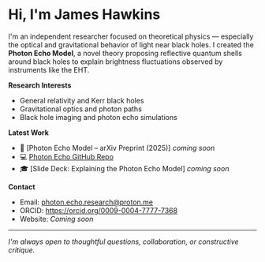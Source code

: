 # Hi, I'm James Hawkins 

I'm an independent researcher focused on theoretical physics — especially the optical and gravitational behavior of light near black holes. I created the **Photon Echo Model**, a novel theory proposing reflective quantum shells around black holes to explain brightness fluctuations observed by instruments like the EHT.

**Research Interests**
- General relativity and Kerr black holes
- Gravitational optics and photon paths
- Black hole imaging and photon echo simulations

**Latest Work**
- 📄 [Photon Echo Model – arXiv Preprint (2025)] *coming soon*
- 💻 [Photon Echo GitHub Repo](https://github.com/jhawkins-physics/photon-echo-model)
- 🎓 [Slide Deck: Explaining the Photon Echo Model] *coming soon*

**Contact**
- Email: photon.echo.research@proton.me
- ORCID: https://orcid.org/0009-0004-7777-7368
- Website: *Coming soon*

---

 *I'm always open to thoughtful questions, collaboration, or constructive critique.*

